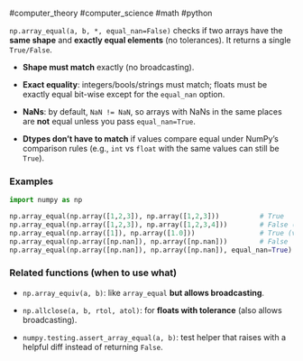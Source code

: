 #computer_theory #computer_science #math #python 

`np.array_equal(a, b, *, equal_nan=False)` checks if two arrays have the **same shape** and **exactly equal elements** (no tolerances). It returns a single `True/False`.

- **Shape must match** exactly (no broadcasting).
    
- **Exact equality**: integers/bools/strings must match; floats must be exactly equal bit-wise except for the `equal_nan` option.
    
- **NaNs**: by default, `NaN != NaN`, so arrays with NaNs in the same places are **not** equal unless you pass `equal_nan=True`.
    
- **Dtypes don’t have to match** if values compare equal under NumPy’s comparison rules (e.g., `int` vs `float` with the same values can still be `True`).
    

### Examples

```python
import numpy as np

np.array_equal(np.array([1,2,3]), np.array([1,2,3]))          # True
np.array_equal(np.array([1,2,3]), np.array([1,2,3,4]))        # False (shape)
np.array_equal(np.array([1]), np.array([1.0]))                # True (values equal)
np.array_equal(np.array([np.nan]), np.array([np.nan]))        # False
np.array_equal(np.array([np.nan]), np.array([np.nan]), equal_nan=True)  # True
```

### Related functions (when to use what)

- `np.array_equiv(a, b)`: like `array_equal` **but allows broadcasting**.
    
- `np.allclose(a, b, rtol, atol)`: for **floats with tolerance** (also allows broadcasting).
    
- `numpy.testing.assert_array_equal(a, b)`: test helper that raises with a helpful diff instead of returning `False`.